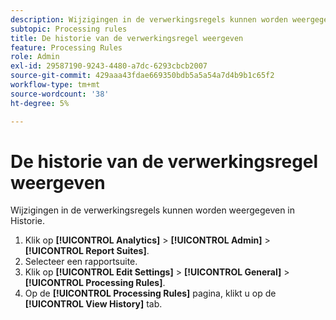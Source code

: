```yaml
---
description: Wijzigingen in de verwerkingsregels kunnen worden weergegeven in Historie.
subtopic: Processing rules
title: De historie van de verwerkingsregel weergeven
feature: Processing Rules
role: Admin
exl-id: 29587190-9243-4480-a7dc-6293cbcb2007
source-git-commit: 429aaa43fdae669350bdb5a5a54a7d4b9b1c65f2
workflow-type: tm+mt
source-wordcount: '38'
ht-degree: 5%

---
```


# De historie van de verwerkingsregel weergeven

Wijzigingen in de verwerkingsregels kunnen worden weergegeven in Historie.

1. Klik op **[!UICONTROL Analytics]** > **[!UICONTROL Admin]** > **[!UICONTROL Report Suites]**.
1. Selecteer een rapportsuite.
1. Klik op **[!UICONTROL Edit Settings]** > **[!UICONTROL General]** > **[!UICONTROL Processing Rules]**.
1. Op de **[!UICONTROL Processing Rules]** pagina, klikt u op de **[!UICONTROL View History]** tab.
